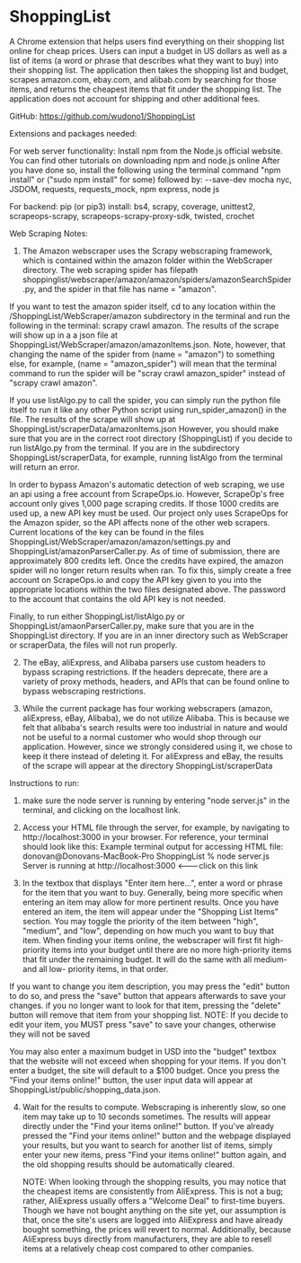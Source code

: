 # ShoppingList

A Chrome extension that helps users find everything on their shopping list online for cheap prices. Users can input a budget in US dollars as well as a list of items (a word or phrase that describes what they want to buy) into their shopping list. The application then takes the shopping list and budget, scrapes amazon.com, ebay.com, and alibab.com by searching for those items, and returns the cheapest items that fit under the shopping list. The application does not account for shipping and other additional fees.

GitHub: https://github.com/wudono1/ShoppingList



Extensions and packages needed:

For web server functionality: Install npm from the Node.js official website. You can find other tutorials on downloading npm and node.js online
After you have done so, install the following using the terminal command "npm install" or ("sudo npm install" for some) followed by: --save-dev mocha nyc, JSDOM, requests, requests_mock, npm express, node js

For backend: pip (or pip3) install: bs4, scrapy, coverage, unittest2, scrapeops-scrapy, scrapeops-scrapy-proxy-sdk, twisted, crochet



Web Scraping Notes: 

1. The Amazon webscraper uses the Scrapy webscraping framework, which is contained within the amazon folder within the WebScraper directory. The web scraping spider has filepath shoppinglist/webscraper/amazon/amazon/spiders/amazonSearchSpider.py, and the spider in that file has name = "amazon".

If you want to test the amazon spider itself, cd to any location within the /ShoppingList/WebScraper/amazon subdirectory in the terminal and run the following in the terminal: scrapy crawl amazon. The results of the scrape will show up in a a json file at ShoppingList/WebScraper/amazon/amazonItems.json. Note, however, that changing the name of the spider from (name = "amazon") to something else, for example, (name = "amazon_spider") will mean that the terminal command to run the spider will be "scray crawl amazon_spider" instead of "scrapy crawl amazon".

If you use listAlgo.py to call the spider, you can simply run the python file itself to run it like any other Python script using run_spider_amazon() in the file. The results of the scrape will show up at ShoppingList/scraperData/amazonItems.json However, you should make sure that you are in the correct root directory (ShoppingList) if you decide to run listAlgo.py from the terminal. If you are in the subdirectory ShoppingList/scraperData, for example, running listAlgo from the terminal will return an error.

In order to bypass Amazon's automatic detection of web scraping, we use an api using a free account from ScrapeOps.io. However, ScrapeOp's free account only gives 1,000 page scraping credits. If those 1000 credits are used up, a new API key must be used.  Our project only uses ScrapeOps for the Amazon spider, so the API affects none of the other web scrapers. Current locations of the key can be found in the files ShoppingList/WebScraper/amazon/amazon/settings.py and ShoppingList/amazonParserCaller.py. As of time of submission, there are approximately 800 credits left. Once the credits have expired, the amazon spider will no longer return results when ran. To fix this, simply create a free account on ScrapeOps.io and copy the API key given to you into the appropriate locations within the two files designated above. The password to the account that contains the old API key is not needed.

Finally, to run either ShoppingList/listAlgo.py or ShoppingList/amaonParserCaller.py, make sure that you are in the ShoppingList directory. If you are in an inner directory such as WebScraper or scraperData, the files will not run properly.


2. The eBay, aliExpress, and Alibaba parsers use custom headers to bypass scraping restrictions. If the headers deprecate, there are a variety of proxy methods, headers, and APIs that can be found online to bypass webscraping restrictions.


3. While the current package has four working webscrapers (amazon, aliExpress, eBay, Alibaba), we do not utilize Alibaba. This is because we felt that alibaba's search results were too industrial in nature and would not be useful to a normal customer who would shop through our application. However, since we strongly considered using it, we chose to keep it there instead of deleting it. For aliExpress and eBay, the results of the scrape will appear at the directory ShoppingList/scraperData



Instructions to run:

1. make sure the node server is running by entering "node server.js" in the terminal, and clicking on the localhost link.


2. Access your HTML file through the server, for example, by navigating to http://localhost:3000 in your browser. For reference, your terminal  should look like this:
    Example terminal output for accessing HTML file: 
    donovan@Donovans-MacBook-Pro ShoppingList % node server.js                                                           
    Server is running at http://localhost:3000 <---click on this link


3. In the textbox that displays "Enter item here...", enter a word or phrase for the item that you want to buy. Generally, being more specific when entering an item may allow for more pertinent results. Once you have entered an item, the item will appear under the "Shopping List Items" section. You may toggle the priority of the item between "high", "medium", and "low", depending on how much you want to buy that item. When finding your items online, the webscraper will first fit high-priority items into your budget until there are no more high-priority items that fit under the remaining budget. It will do the same with all medium- and all low- priority items, in that order. 

If you want to change you item description, you may press the "edit" button to do so, and press the "save" button that appears afterwards to save your changes. if you no longer want to look for that item, pressing the "delete" button will remove that item from your shopping list.
NOTE: If you decide to edit your item, you MUST press "save" to save your changes, otherwise they will not be saved

You may also enter a maximum budget in USD into the "budget" textbox that the website will not exceed when shopping for your items. If you don't enter a budget, the site will default to a $100 budget. Once you press the "Find your items online!" button, the user input data will appear at ShoppingList/public/shopping_data.json.


4. Wait for the results to compute. Webscraping is inherently slow, so one item may take up to 10 seconds sometimes. The results will appear directly under the "Find your items online!" button. If you've already pressed the "Find your items online!" button and the webpage displayed your results, but you want to search for another list of items, simply enter your new items, press "Find your items online!" button again, and the old shopping results should be automatically cleared.

   NOTE: When looking through the shopping results, you may notice that the cheapest items are consistently from AliExpress. This is not a bug; rather, AliExpress usually offers a "Welcome Deal" to first-time buyers. Though we have not bought anything on the site yet, our assumption is that, once the site's users are logged into AliExpress and have already bought something, the prices will revert to normal. Additionally, because AliExpress buys directly from manufacturers, they are able to resell items at a relatively cheap cost compared to other companies.
